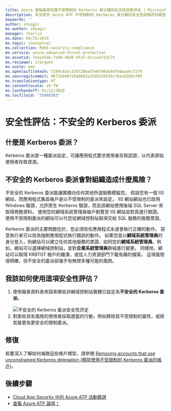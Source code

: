 ```yaml
---
title: Azure 進階威脅防護不受限制的 Kerberos 身分識別安全性狀態評估 | Microsoft Docs
description: 本文提供 Azure ATP 不受限制的 Kerberos 身分識別安全性狀態評估報告總覽。
keywords: ''
author: shsagir
ms.author: shsagir
manager: rkarlin
ms.date: 09/15/2019
ms.topic: conceptual
ms.collection: M365-security-compliance
ms.service: azure-advanced-threat-protection
ms.assetid: 7eea354b-7a50-40d9-bfa7-dcccaef23179
ms.reviewer: itargoet
ms.suite: ems
ms.openlocfilehash: 7249c8a5c320720bad7e8f90ab49fbdaaabcf279
ms.sourcegitcommit: 9673eb49729a06d3a25d52c0f43c76ac61b9cf89
ms.translationtype: HT
ms.contentlocale: zh-TW
ms.lasthandoff: 01/12/2020
ms.locfileid: "75905563"
---
```

# <a name="security-assessment-unsecure-kerberos-delegation"></a>安全性評估：不安全的 Kerberos 委派


## <a name="what-is-kerberos-delegation"></a>什麼是 Kerberos 委派？ 

Kerberos 委派是一種委派設定，可讓應用程式要求使用者存取認證，以代表原始使用者存取資源。  

## <a name="what-risk-does-unsecure-kerberos-delegation-pose-to-an-organization"></a>不安全的 Kerberos 委派會對組織造成什麼風險？ 

不安全的 Kerberos 委派能讓實體向任何其他所選服務模擬您。 假設您有一個 IIS 網站，而應用程式集區帳戶是以不受限制的委派來設定。 IIS 網站網站也已啟用 Windows 驗證，允許原生 Kerberos 驗證，而且該網站使用後端 SQL Server 來取得商務資料。 使用您的網域系統管理員帳戶劉覽至 IIS 網站並對其進行驗證。 使用不受限制委派的網站可以代您從網域控制站取得交給 SQL 服務的服務票證。

Kerberos 委派的主要問題在於，您必須信任應用程式永遠會執行正確的動作。 惡意執行者可以改為強制應用程式執行錯誤的動作。 如果您是以**網域系統管理員**的身分登入，則網站可以建立任何其他服務的票證，如同您的**網域系統管理員**。例如，網站可以選擇網域控制站，並對**企業系統管理員**群組進行變更。 同樣地，網站可以取得 KRBTGT 帳戶的雜湊，或從人力資源部門下載有趣的檔案。 這項風險很明確，但不安全的委派卻幾乎有無限多種可能的風險。 

 
## <a name="how-do-i-use-this-security-assessment"></a>我該如何使用這項安全性評估？

1. 使用報表資料表來探索哪些非網域控制站實體已設定為**不安全的 Kerberos 委派**。    
    <br>![不安全的 Kerberos 委派安全性評定](media/atp-cas-isp-kerberos-delegation-2.png)
1. 對那些具有風險的使用者採取適當的行動，例如移除其不受限制的屬性，或將其變更為更安全的限制委派。

## <a name="remediation"></a>修復

若要深入了解如何補救這些帳戶類型，請參閱 [Removing accounts that use unconstrained Kerberos delegation (移除使用不受限制的 Kerberos 委派的帳戶)](https://blogs.technet.microsoft.com/389thoughts/2017/04/18/get-rid-of-accounts-that-use-kerberos-unconstrained-delegation/)。

## <a name="next-steps"></a>後續步驟
- [Cloud App Security 中的 Azure ATP 活動篩選](atp-activities-filtering-mcas.md)
- [查看 Azure ATP 論壇！](https://aka.ms/azureatpcommunity)
